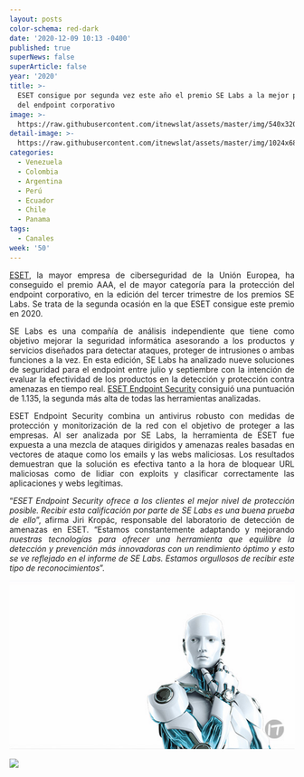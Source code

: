 ```yaml
---
layout: posts
color-schema: red-dark
date: '2020-12-09 10:13 -0400'
published: true
superNews: false
superArticle: false
year: '2020'
title: >-
  ESET consigue por segunda vez este año el premio SE Labs a la mejor protección
  del endpoint corporativo
image: >-
  https://raw.githubusercontent.com/itnewslat/assets/master/img/540x320/Robot-Eset-p.jpg
detail-image: >-
  https://raw.githubusercontent.com/itnewslat/assets/master/img/1024x680/Robot-Eset-g.jpg
categories:
  - Venezuela
  - Colombia
  - Argentina
  - Perú
  - Ecuador
  - Chile
  - Panama
tags:
  - Canales
week: '50'
---
```

<p style="text-align: justify;"><a href="https://www.eset.com/es/">ESET</a>, la mayor empresa de ciberseguridad de la Unión Europea, ha conseguido el premio AAA, el de mayor categoría para la protección del endpoint corporativo, en la edición del tercer trimestre de los premios SE Labs. Se trata de la segunda ocasión en la que ESET consigue este premio en 2020.</p>
<p style="text-align: justify;">SE Labs es una compañía de análisis independiente que tiene como objetivo mejorar la seguridad informática asesorando a los productos y servicios diseñados para detectar ataques, proteger de intrusiones o ambas funciones a la vez. En esta edición, SE Labs ha analizado nueve soluciones de seguridad para el endpoint entre julio y septiembre con la intención de evaluar la efectividad de los productos en la detección y protección contra amenazas en tiempo real. <a href="https://www.eset.com/es/empresas/seguridad-para-endpoints/seguridad-windows/">ESET Endpoint Security</a> consiguió una puntuación de 1.135, la segunda más alta de todas las herramientas analizadas.</p>
<p style="text-align: justify;">ESET Endpoint Security combina un antivirus robusto con medidas de protección y monitorización de la red con el objetivo de proteger a las empresas. Al ser analizada por SE Labs, la herramienta de ESET fue expuesta a una mezcla de ataques dirigidos y amenazas reales basadas en vectores de ataque como los emails y las webs maliciosas. Los resultados demuestran que la solución es efectiva tanto a la hora de bloquear URL maliciosas como de lidiar con exploits y clasificar correctamente las aplicaciones y webs legítimas.</p>
<p style="text-align: justify;">“<em>ESET Endpoint Security ofrece a los clientes el mejor nivel de protección posible. Recibir esta calificación por parte de SE Labs es una buena prueba de ello</em>”, afirma Jiri Kropác, responsable del laboratorio de detección de amenazas en ESET. “Estamos constantemente adaptando y mejorando<em> nuestras tecnologías para ofrecer una herramienta que equilibre la detección y prevención más innovadoras con un rendimiento óptimo y esto se ve reflejado en el informe de SE Labs. Estamos orgullosos de recibir este tipo de reconocimientos</em>”.</p>

![](https://raw.githubusercontent.com/itnewslat/assets/master/img/540x320/Robot-Eset-p.jpg)

<img src="https://tracker.metricool.com/c3po.jpg?hash=56f88a41e39ab42c063cc51676587a04"/>
